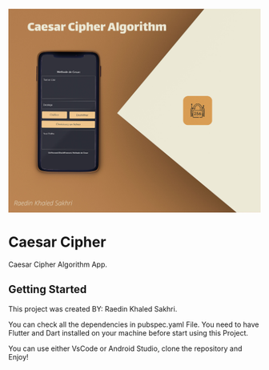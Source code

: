 ![AppScreen](appScreen.jpg)

# Caesar Cipher

Caesar Cipher Algorithm App.

## Getting Started

This project was created BY: Raedin Khaled Sakhri.

You can check all the dependencies in pubspec.yaml File.
You need to have Flutter and Dart installed on your machine before start using this Project.

You can use either VsCode or Android Studio, clone the repository and Enjoy!
